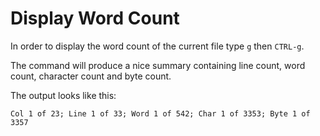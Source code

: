 # Display Word Count

In order to display the word count of the current file type <code>g</code> then <code>CTRL-g</code>. 

The command will produce a nice summary containing line count, word count, character
count and byte count. 

The output looks like this:

    Col 1 of 23; Line 1 of 33; Word 1 of 542; Char 1 of 3353; Byte 1 of 3357
